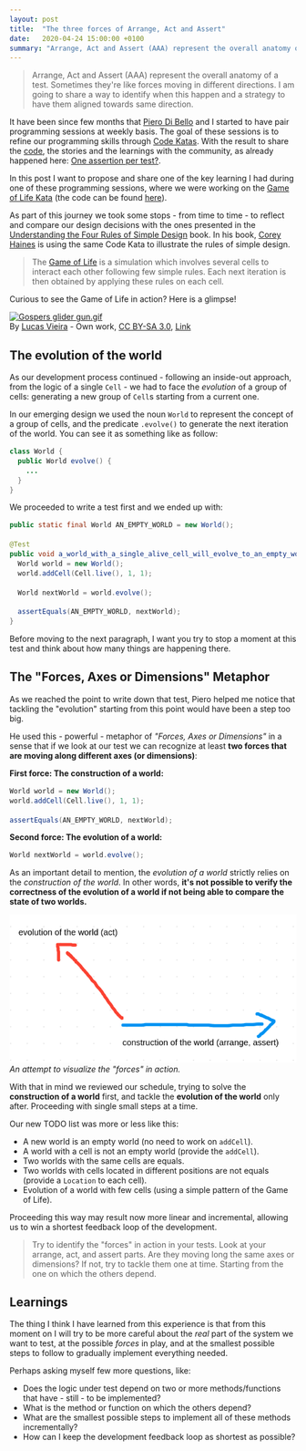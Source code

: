 ```yaml
---
layout: post
title:  "The three forces of Arrange, Act and Assert"
date:   2020-04-24 15:00:00 +0100
summary: "Arrange, Act and Assert (AAA) represent the overall anatomy of a test. Sometimes they're like forces moving in different directions. I am going to share a way to identify when this happen and a strategy to have them aligned towards same direction."
---
```


> Arrange, Act and Assert (AAA) represent the overall anatomy of a test. Sometimes they're like forces moving in different directions. I am going to share a way to identify when this happen and a strategy to have them aligned towards same direction.

<!--more-->

It have been since few months that [Piero Di Bello](https://twitter.com/pierodibello/) and I started to have pair programming sessions at weekly basis. The goal of these sessions is to refine our programming skills through [Code Katas](https://en.wikipedia.org/wiki/Kata_(programming)). With the result to share the [code](https://github.com/xpepper?tab=repositories), the stories and the learnings with the community, as already happened here: [One assertion per test?](https://medium.com/@pierodibello/one-assertion-per-test-732cc2a7d3d).

In this post I want to propose and share one of the key learning I had during one of these programming sessions, where we were working on the [Game of Life Kata](http://codingdojo.org/kata/GameOfLife/) (the code can be found [here](https://github.com/xpepper/game-of-life-kata)).

As part of this journey we took some stops - from time to time - to reflect and compare our design decisions with the ones presented in the [Understanding the Four Rules of Simple Design](https://leanpub.com/4rulesofsimpledesign) book. In his book, [Corey Haines](https://twitter.com/coreyhaines) is using the same Code Kata to illustrate the rules of simple design.

> The [Game of Life](https://en.wikipedia.org/wiki/Conway%27s_Game_of_Life) is a simulation which involves several cells to interact each other following few simple rules. Each next iteration is then obtained by applying these rules on each cell.

Curious to see the Game of Life in action? Here is a glimpse!

<p><a href="https://commons.wikimedia.org/wiki/File:Gospers_glider_gun.gif#/media/File:Gospers_glider_gun.gif"><img src="https://upload.wikimedia.org/wikipedia/commons/e/e5/Gospers_glider_gun.gif" alt="Gospers glider gun.gif"></a><br>By <a href="//commons.wikimedia.org/wiki/User:LucasVB" title="User:LucasVB">Lucas Vieira</a> - <span class="int-own-work" lang="en">Own work</span>, <a href="http://creativecommons.org/licenses/by-sa/3.0/" title="Creative Commons Attribution-Share Alike 3.0">CC BY-SA 3.0</a>, <a href="https://commons.wikimedia.org/w/index.php?curid=101736">Link</a></p>

## The evolution of the world

As our development process continued - following an inside-out approach, from the logic of a single `Cell` - we had to face the _evolution_ of a group of cells: generating a new group of `Cell`s starting from a current one.

In our emerging design we used the noun `World` to represent the concept of a group of cells, and the predicate `.evolve()` to generate the next iteration of the world. You can see it as something like as follow:

```java
class World {
  public World evolve() {
    ...
  }
}
```

We proceeded to write a test first and we ended up with:


```java
public static final World AN_EMPTY_WORLD = new World();

@Test
public void a_world_with_a_single_alive_cell_will_evolve_to_an_empty_world() {
  World world = new World();
  world.addCell(Cell.live(), 1, 1);

  World nextWorld = world.evolve();

  assertEquals(AN_EMPTY_WORLD, nextWorld);
}
```

Before moving to the next paragraph, I want you try to stop a moment at this test and think about how many things are happening there.

## The "Forces, Axes or Dimensions" Metaphor

As we reached the point to write down that test, Piero helped me notice that tackling the "evolution" starting from this point would have been a step too big.

He used this - powerful - metaphor of _"Forces, Axes or Dimensions"_ in a sense that if we look at our test we can recognize at least **two forces that are moving along different axes (or dimensions)**:

**First force: The construction of a world:**

```java
World world = new World();
world.addCell(Cell.live(), 1, 1);

assertEquals(AN_EMPTY_WORLD, nextWorld);
```

**Second force: The evolution of a world:**

```java
World nextWorld = world.evolve();
```

As an important detail to mention, the _evolution of a world_ strictly relies on the _construction of the world_. In other words, **it's not possible to verify the correctness of the evolution of a world if not being able to compare the state of two worlds.**

![Forces of Arrange, Act and Assert](/assets/forces-of-arrange-act-assert.png)
_An attempt to visualize the "forces" in action._

With that in mind we reviewed our schedule, trying to solve the **construction of a world** first, and tackle the **evolution of the world** only after. Proceeding with single small steps at a time.

Our new TODO list was more or less like this:

- A new world is an empty world (no need to work on `addCell`).
- A world with a cell is not an empty world (provide the `addCell`).
- Two worlds with the same cells are equals.
- Two worlds with cells located in different positions are not equals (provide a `Location` to each cell).
- Evolution of a world with few cells (using a simple pattern of the Game of Life).

Proceeding this way may result now more linear and incremental, allowing us to win a shortest feedback loop of the development.

> Try to identify the "forces" in action in your tests. Look at your arrange, act, and assert parts. Are they moving long the same axes or dimensions? If not, try to tackle them one at time. Starting from the one on which the others depend.

## Learnings

The thing I think I have learned from this experience is that from this moment on I will try to be more careful about the _real_ part of the system we want to test, at the possible _forces_ in play, and at the smallest possible steps to follow to gradually implement everything needed.

Perhaps asking myself few more questions, like:

- Does the logic under test depend on two or more methods/functions that have - still - to be implemented?
- What is the method or function on which the others depend?
- What are the smallest possible steps to implement all of these methods incrementally?
- How can I keep the development feedback loop as shortest as possible?
